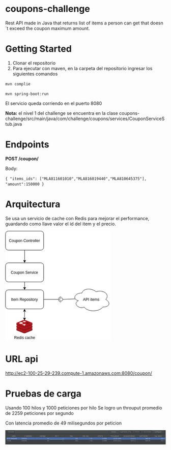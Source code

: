 # coupons-challenge
Rest API made in Java that returns list of items a person can get that doesn´t exceed the coupon maximum amount.

# Getting Started
1. Clonar el repositorio
2. Para ejecutar con maven, en la carpeta del repositorio ingresar los siguientes comandos 

  `mvn complie`
  
  `mvn spring-boot:run`
  
 El servicio queda corriendo en el puerto 8080
 
 **Nota:** el nivel 1 del challenge se encuentra en la clase coupons-challenge/src/main/java/com/challenge/coupons/services/CouponServiceStub.java

# Endpoints
**POST /coupon/**

Body:

`{
    "items_ids": ["MLA811601010","MLA816019440","MLA810645375"],
    "amount":150000
}`
# Arquitectura

Se usa un servicio de cache con Redis para mejorar el performance, guardando como llave valor el id del item y el precio.

![alt text](https://github.com/JuanNicolasGomez/coupons-challenge/blob/master/architecture_diagram.jpg)

# URL api
http://ec2-100-25-29-239.compute-1.amazonaws.com:8080/coupon/

# Pruebas de carga
Usando 100 hilos y 1000 peticiones por hilo
Se logro un throuput promedio de 2259 peticiones por segundo

Con latencia promedio de 49 milisegundos por peticion

![alt text](https://github.com/JuanNicolasGomez/coupons-challenge/blob/master/load_test.png)
